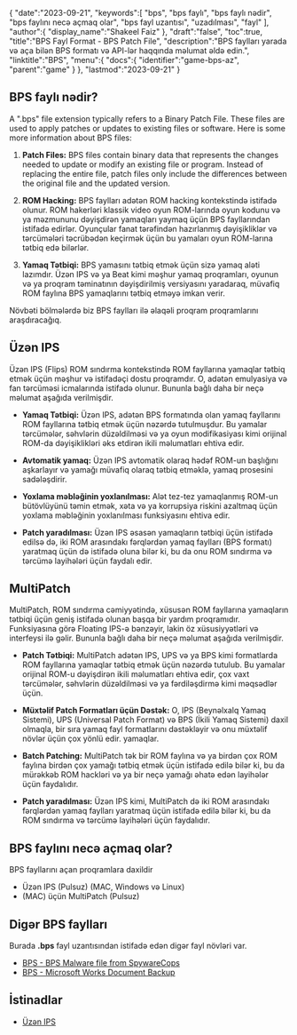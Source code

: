 {
   "date":"2023-09-21",
   "keywords":[
"bps",
"bps faylı",
"bps faylı nədir",
"bps faylını necə açmaq olar",
"bps fayl uzantısı",
"uzadılması",
"fayl"
],
   "author":{
      "display_name":"Shakeel Faiz"
},
   "draft":"false",
   "toc":true,
   "title":"BPS Fayl Format - BPS Patch File",
   "description":"BPS faylları yarada və aça bilən BPS formatı və API-lər haqqında məlumat əldə edin.",
   "linktitle":"BPS",
   "menu":{
      "docs":{
         "identifier":"game-bps-az",
         "parent":"game"
}
},
   "lastmod":"2023-09-21"
}

## BPS faylı nədir?

A ".bps" file extension typically refers to a Binary Patch File. These files are used to apply patches or updates to existing files or software. Here is some more information about BPS files:

1. **Patch Files:** BPS files contain binary data that represents the changes needed to update or modify an existing file or program. Instead of replacing the entire file, patch files only include the differences between the original file and the updated version.

2. **ROM Hacking:** BPS faylları adətən ROM hacking kontekstində istifadə olunur. ROM hakerləri klassik video oyun ROM-larında oyun kodunu və ya məzmununu dəyişdirən yamaqları yaymaq üçün BPS fayllarından istifadə edirlər. Oyunçular fanat tərəfindən hazırlanmış dəyişikliklər və tərcümələri təcrübədən keçirmək üçün bu yamaları oyun ROM-larına tətbiq edə bilərlər.

3. **Yamaq Tətbiqi:** BPS yamasını tətbiq etmək üçün sizə yamaq aləti lazımdır. Üzən IPS və ya Beat kimi məşhur yamaq proqramları, oyunun və ya proqram təminatının dəyişdirilmiş versiyasını yaradaraq, müvafiq ROM faylına BPS yamaqlarını tətbiq etməyə imkan verir.

Növbəti bölmələrdə biz BPS faylları ilə əlaqəli proqram proqramlarını araşdıracağıq.

## Üzən IPS

Üzən IPS (Flips) ROM sındırma kontekstində ROM fayllarına yamaqlar tətbiq etmək üçün məşhur və istifadəçi dostu proqramdır. O, adətən emulyasiya və fan tərcüməsi icmalarında istifadə olunur. Bununla bağlı daha bir neçə məlumat aşağıda verilmişdir.

- **Yamaq Tətbiqi:** Üzən IPS, adətən BPS formatında olan yamaq fayllarını ROM fayllarına tətbiq etmək üçün nəzərdə tutulmuşdur. Bu yamalar tərcümələr, səhvlərin düzəldilməsi və ya oyun modifikasiyası kimi orijinal ROM-da dəyişiklikləri əks etdirən ikili məlumatları ehtiva edir.

- **Avtomatik yamaq:** Üzən IPS avtomatik olaraq hədəf ROM-un başlığını aşkarlayır və yamağı müvafiq olaraq tətbiq etməklə, yamaq prosesini sadələşdirir.

- **Yoxlama məbləğinin yoxlanılması:** Alət tez-tez yamaqlanmış ROM-un bütövlüyünü təmin etmək, xəta və ya korrupsiya riskini azaltmaq üçün yoxlama məbləğinin yoxlanılması funksiyasını ehtiva edir.

- **Patch yaradılması:** Üzən IPS əsasən yamaqların tətbiqi üçün istifadə edilsə də, iki ROM arasındakı fərqlərdən yamaq faylları (BPS formatı) yaratmaq üçün də istifadə oluna bilər ki, bu da onu ROM sındırma və tərcümə layihələri üçün faydalı edir.

## MultiPatch

MultiPatch, ROM sındırma cəmiyyətində, xüsusən ROM fayllarına yamaqların tətbiqi üçün geniş istifadə olunan başqa bir yardım proqramıdır. Funksiyasına görə Floating IPS-ə bənzəyir, lakin öz xüsusiyyətləri və interfeysi ilə gəlir. Bununla bağlı daha bir neçə məlumat aşağıda verilmişdir.

- **Patch Tətbiqi:** MultiPatch adətən IPS, UPS və ya BPS kimi formatlarda ROM fayllarına yamaqlar tətbiq etmək üçün nəzərdə tutulub. Bu yamalar orijinal ROM-u dəyişdirən ikili məlumatları ehtiva edir, çox vaxt tərcümələr, səhvlərin düzəldilməsi və ya fərdiləşdirmə kimi məqsədlər üçün.

- **Müxtəlif Patch Formatları üçün Dəstək:** O, IPS (Beynəlxalq Yamaq Sistemi), UPS (Universal Patch Format) və BPS (İkili Yamaq Sistemi) daxil olmaqla, bir sıra yamaq fayl formatlarını dəstəkləyir və onu müxtəlif növlər üçün çox yönlü edir. yamaqlar.

- **Batch Patching:** MultiPatch tək bir ROM faylına və ya birdən çox ROM faylına birdən çox yamağı tətbiq etmək üçün istifadə edilə bilər ki, bu da mürəkkəb ROM hackləri və ya bir neçə yamağı əhatə edən layihələr üçün faydalıdır.

- **Patch yaradılması:** Üzən IPS kimi, MultiPatch də iki ROM arasındakı fərqlərdən yamaq faylları yaratmaq üçün istifadə edilə bilər ki, bu da ROM sındırma və tərcümə layihələri üçün faydalıdır.

## BPS faylını necə açmaq olar?

BPS fayllarını açan proqramlara daxildir

- Üzən IPS (Pulsuz) (MAC, Windows və Linux)
- (MAC) üçün MultiPatch (Pulsuz)

## Digər BPS faylları

Burada **.bps** fayl uzantısından istifadə edən digər fayl növləri var.

- [BPS - BPS Malware file from SpywareCops](/misc/bps-malware/)
- [BPS - Microsoft Works Document Backup](/misc/bps-works/)

## İstinadlar
* [Üzən IPS](https://www.gamebrew.org/wiki/Floating_IPS)


